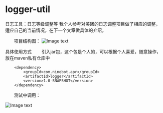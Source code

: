# logger-util
日志工具：日志等级调整等
我个人参考对美团的日志调整项目做了相应的调整，适应自己的当前情况，在下一个文章做具体的介绍。

　　项目结构图：
    ![Image text](https://img2020.cnblogs.com/blog/1190778/202010/1190778-20201014171934548-893888604.png)
    
   具体使用方式
　　引入jar包，这个包是个人的，可以根据个人喜爱，随意操作，放在maven私有仓库中

        <dependency>
            <groupId>com.ninebot.apr</groupId>
            <artifactId>logger</artifactId>
            <version>1.0-SNAPSHOT</version>
        </dependency>
　　测试中调用：
  
  ![Image text](https://img2020.cnblogs.com/blog/1190778/202010/1190778-20201014171934548-893888604.png)  
  
 


 

